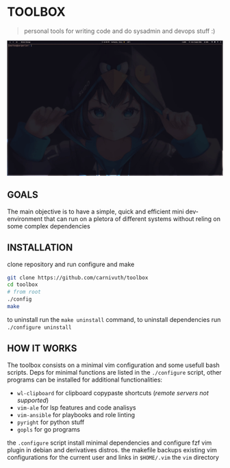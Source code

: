# TOOLBOX

> personal tools for writing code and do sysadmin and devops stuff :)

![](./demo.gif)

## GOALS

The main objective is to have a simple, quick and efficient mini dev-environment that can run on a pletora of different systems without reling on some complex dependencies

## INSTALLATION

clone repository and run configure and make

```bash
git clone https://github.com/carnivuth/toolbox
cd toolbox
# from root
./config
make
```
to uninstall run the `make uninstall` command, to uninstall dependencies run `./configure uninstall`

## HOW IT WORKS

The toolbox consists on a minimal vim configuration and some usefull bash scripts. Deps for minimal functions are listed in the `./configure` script, other programs can be installed for additional functionalities:

- `wl-clipboard` for clipboard copypaste shortcuts (*remote servers not supported*)
- `vim-ale` for lsp features and code analisys
- `vim-ansible` for playbooks and role linting
- `pyright` for python stuff
- `gopls` for go programs

the `.configure` script install minimal dependencies and configure fzf vim plugin in debian and derivatives distros.
the makefile backups existing vim configurations for the current user and links in `$HOME/.vim` the `vim` directory
